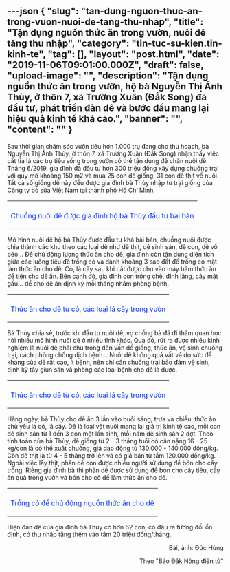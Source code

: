 ---json
{
    "slug": "tan-dung-nguon-thuc-an-trong-vuon-nuoi-de-tang-thu-nhap",
    "title": "Tận dụng nguồn thức ăn trong vườn, nuôi dê tăng thu nhập",
    "category": "tin-tuc-su-kien.tin-kinh-te",
    "tag": [],
    "layout": "post.html",
    "date": "2019-11-06T09:01:00.000Z",
    "draft": false,
    "upload-image": "",
    "description": "Tận dụng nguồn thức ăn trong vườn, hộ bà Nguyễn Thị Ánh Thùy, ở thôn 7, xã Trường Xuân (Đắk Song) đã đầu tư, phát triển đàn dê và bước đầu mang lại hiệu quả kinh tế khá cao.",
    "banner": "",
    "__content__": ""
}
---
<p>Sau thời gian chăm s&oacute;c vườn ti&ecirc;u hơn 1.000 trụ đang cho thu hoạch, b&agrave; Nguyễn Thị &Aacute;nh Th&ugrave;y, ở th&ocirc;n 7, x&atilde; Trường Xu&acirc;n (Đắk Song) nhận thấy việc cắt tỉa l&aacute; c&aacute;c trụ ti&ecirc;u sống trong vườn c&oacute; thể tận dụng để chăn nu&ocirc;i d&ecirc;. Th&aacute;ng 6/2019, gia đ&igrave;nh đ&atilde; đầu tư hơn 300 triệu đồng x&acirc;y dựng chuồng trại với quy m&ocirc; khoảng 150 m2 v&agrave; mua 25 con d&ecirc; giống, 31 con d&ecirc; thịt về nu&ocirc;i. Tất cả số giống d&ecirc; n&agrave;y đều được gia đ&igrave;nh b&agrave; Th&ugrave;y nhập từ trại giống của C&ocirc;ng ty b&ograve; sữa Việt Nam tại th&agrave;nh phố Hồ Ch&iacute; Minh.</p>

<table align="center">
	<tbody>
		<tr>
			<td><img alt="" src="http://www.baodaknong.org.vn/database/image/2019/11/06/3172-KT-1.jpg" /></td>
		</tr>
		<tr>
			<td>
			<p style="text-align:center"><span style="color:#0033ff">Chuồng nu&ocirc;i d&ecirc; được gia đ&igrave;nh hộ b&agrave; Th&ugrave;y đầu tư b&agrave;i bản</span></p>
			</td>
		</tr>
	</tbody>
</table>

<p>M&ocirc; h&igrave;nh nu&ocirc;i d&ecirc; hộ b&agrave; Th&ugrave;y được đầu tư kh&aacute; b&agrave;i bản, chuồng nu&ocirc;i được chia th&agrave;nh c&aacute;c khu theo c&aacute;c loại d&ecirc; như d&ecirc; thịt, d&ecirc; sinh sản, d&ecirc; con, d&ecirc; vỗ b&eacute;o&hellip; Để chủ động lượng thức ăn cho d&ecirc;, gia đ&igrave;nh c&ograve;n tận dụng diện t&iacute;ch giữa c&aacute;c luống ti&ecirc;u để trồng cỏ v&agrave; d&agrave;nh khoảng 3 s&agrave;o đất để trồng cỏ mật l&agrave;m thức ăn cho d&ecirc;. Cỏ, l&aacute; c&acirc;y sau khi cắt được cho v&agrave;o m&aacute;y băm thức ăn để tiện cho d&ecirc; ăn. B&ecirc;n cạnh đ&oacute;, gia đ&igrave;nh c&ograve;n trồng ch&egrave;, đinh lăng, c&acirc;y mật gấu&hellip; để cho d&ecirc; ăn định kỳ mỗi th&aacute;ng nhằm ph&ograve;ng bệnh.</p>

<table align="center">
	<tbody>
		<tr>
			<td><img alt="" src="http://www.baodaknong.org.vn/database/image/2019/11/06/3172-KT-2.jpg" /></td>
		</tr>
		<tr>
			<td>
			<p style="text-align:center"><span style="color:#0033ff">Thức ăn cho d&ecirc; từ cỏ, c&aacute;c loại l&aacute; c&acirc;y trong vườn</span></p>
			</td>
		</tr>
	</tbody>
</table>

<p>B&agrave; Th&ugrave;y chia sẻ, trước khi đầu tư nu&ocirc;i d&ecirc;, vợ chồng b&agrave; đ&atilde; đi thăm quan học hỏi nhiều m&ocirc; h&igrave;nh nu&ocirc;i d&ecirc; ở nhiều tỉnh kh&aacute;c. Qua đ&oacute;, r&uacute;t ra được nhiều kinh nghiệm l&agrave; nu&ocirc;i d&ecirc; phải ch&uacute; trọng đến vấn đề giống, thức ăn, vệ sinh chuồng trại, c&aacute;ch ph&ograve;ng chống dịch bệnh... Nu&ocirc;i d&ecirc; kh&ocirc;ng qu&aacute; vất vả do sức đề kh&aacute;ng của d&ecirc; rất cao, &iacute;t bệnh, n&ecirc;n chỉ cần chuồng trại bảo đảm vệ sinh, định kỳ tẩy giun s&aacute;n v&agrave; ph&ograve;ng c&aacute;c loại bệnh cho d&ecirc; l&agrave; được.</p>

<table align="center">
	<tbody>
		<tr>
			<td><img alt="" src="http://www.baodaknong.org.vn/database/image/2019/11/06/3172-KT-3.jpg" /></td>
		</tr>
		<tr>
			<td>
			<p style="text-align:center"><span style="color:#0033ff">Thức ăn cho d&ecirc; từ cỏ, c&aacute;c loại l&aacute; c&acirc;y trong vườn</span></p>
			</td>
		</tr>
	</tbody>
</table>

<p>Hằng ng&agrave;y, b&agrave; Th&ugrave;y cho d&ecirc; ăn 3 lần v&agrave;o buổi s&aacute;ng, trưa v&agrave; chiều, thức ăn chủ yếu l&agrave; cỏ, l&aacute; c&acirc;y. D&ecirc; l&agrave; loại vật nu&ocirc;i mang lại gi&aacute; trị kinh tế cao, mỗi con d&ecirc; sinh sản từ 1 đến 3 con một lần sinh, mỗi năm d&ecirc; sinh sản 2 đợt. Theo t&iacute;nh to&aacute;n của b&agrave; Th&ugrave;y, d&ecirc; giống từ 2 - 3 th&aacute;ng tuổi c&oacute; c&acirc;n nặng 16 - 25 kg/con l&agrave; c&oacute; thể xuất chuồng, gi&aacute; dao động từ 130.000 - 140.000 đồng/kg. C&ograve;n d&ecirc; thịt l&agrave; từ 4 - 5 th&aacute;ng trở l&ecirc;n v&agrave; c&oacute; gi&aacute; b&aacute;n từ tầm 120.000 đồng/kg. Ngo&agrave;i việc lấy thịt, ph&acirc;n d&ecirc; c&ograve;n được nhiều người sử dụng để b&oacute;n cho c&acirc;y trồng. Ri&ecirc;ng gia đ&igrave;nh b&agrave; th&igrave; ph&acirc;n d&ecirc; được sử dụng để b&oacute;n cho c&acirc;y ti&ecirc;u, c&acirc;y ăn quả trong vườn v&agrave; b&oacute;n cho cỏ để l&agrave;m thức ăn cho d&ecirc;.</p>

<table align="center">
	<tbody>
		<tr>
			<td><img alt="" src="http://www.baodaknong.org.vn/database/image/2019/11/06/3172-KT-4.jpg" /></td>
		</tr>
		<tr>
			<td>
			<p style="text-align:center"><span style="color:#0033ff">Trồng cỏ để chủ động nguồn thức ăn cho d&ecirc;</span></p>
			</td>
		</tr>
	</tbody>
</table>

<p>Hiện đ&agrave;n d&ecirc; của gia đ&igrave;nh b&agrave; Th&ugrave;y c&oacute; hơn 62 con, c&oacute; đầu ra tương đối ổn định, c&oacute; thu nhập tăng th&ecirc;m v&agrave;o tầm 20 triệu đồng/th&aacute;ng.</p>

<p style="text-align:right">B&agrave;i, ảnh: Đức H&ugrave;ng</p>

<p style="text-align:right">Theo &quot;B&aacute;o Đắk N&ocirc;ng điện tử&quot;</p>
